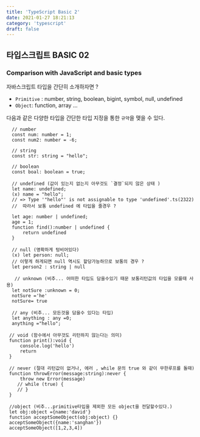 ```yaml
---
title: 'TypeScript Basic 2'
date: 2021-01-27 18:21:13
category: 'typescript'
draft: false
---
```


## 타입스크립트 BASIC 02

### Comparison with JavaScript and basic types

자바스크립트 타입을 간단히 소개하자면 ?

- `Primitive` : number, string, boolean, bigint, symbol, null, undefined
- `Object`: function, array ...

다음과 같은 다양한 타입을 간단한 타입 지정을 통한 `규약`을 맺을 수 있다.

```tsx
  // number
  const num: number = 1;
  const num2: number = -6;

  // string
  const str: string = "hello";

  // boolean
  const boal: boolean = true;

  // undefined (값이 있는지 없는지 아무것도 `결정`되지 않은 상태 )
  let name: undefined;
  (x) name = "hello";
  // => Type '"hello"' is not assignable to type 'undefined'.ts(2322)
  //  따라서 보통 undefined 에 타입을 줄경우 ?

  let age: number | undefined;
  age = 1;
  function find():number | undefined {
      return undefined
  }

  // null (명확하게 텅비어있다)
  (x) let person: null;
  // 이렇게 하게되면 null 역시도 할당가능하므로 보통의 경우 ?
  let person2 : string | null

   // unknown (비추... 어떠한 타입도 담을수있기 때문 보통리턴값의 타입을 모를때 사용)
  let notSure :unknown = 0;
  notSure ='he'
  notSure= true

  // any (비추... 모든것을 담을수 있다는 타입)
  let anything : any =0;
  anything ="hello";

 // void (함수에서 아무것도 리턴하지 않는다는 의미)
 function print():void {
     console.log('hello')
     return
 }

 // never (절대 리턴값이 없거나, 에러 , while 문의 true 와 같이 무한루프를 돌때)
 function throwError(message:string):never {
     throw new Error(message)
    // while (true) {
    // }
 }

 //object (비추...primitive타입을 제외한 모든 object을 전달할수있다.)
 let obj:object ={name:'david'}
 function acceptSomeObject(obj:object) {}
 acceptSomeObject({name:'sanghan'})
 acceptSomeObject([1,2,3,4])

```
